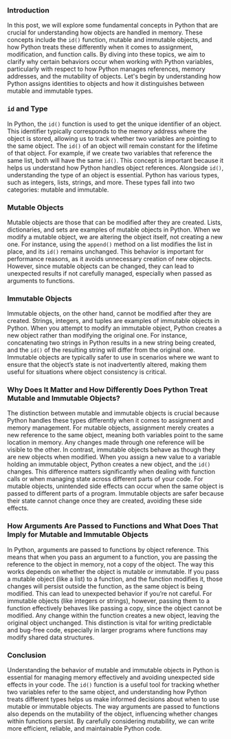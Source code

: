 ### Introduction

In this post, we will explore some fundamental concepts in Python that are crucial for understanding how objects are handled in memory. These concepts include the `id()` function, mutable and immutable objects, and how Python treats these differently when it comes to assignment, modification, and function calls. By diving into these topics, we aim to clarify why certain behaviors occur when working with Python variables, particularly with respect to how Python manages references, memory addresses, and the mutability of objects. Let's begin by understanding how Python assigns identities to objects and how it distinguishes between mutable and immutable types.

### `id` and Type

In Python, the `id()` function is used to get the unique identifier of an object. This identifier typically corresponds to the memory address where the object is stored, allowing us to track whether two variables are pointing to the same object. The `id()` of an object will remain constant for the lifetime of that object. For example, if we create two variables that reference the same list, both will have the same `id()`. This concept is important because it helps us understand how Python handles object references. Alongside `id()`, understanding the type of an object is essential. Python has various types, such as integers, lists, strings, and more. These types fall into two categories: mutable and immutable.

### Mutable Objects

Mutable objects are those that can be modified after they are created. Lists, dictionaries, and sets are examples of mutable objects in Python. When we modify a mutable object, we are altering the object itself, not creating a new one. For instance, using the `append()` method on a list modifies the list in place, and its `id()` remains unchanged. This behavior is important for performance reasons, as it avoids unnecessary creation of new objects. However, since mutable objects can be changed, they can lead to unexpected results if not carefully managed, especially when passed as arguments to functions.

### Immutable Objects

Immutable objects, on the other hand, cannot be modified after they are created. Strings, integers, and tuples are examples of immutable objects in Python. When you attempt to modify an immutable object, Python creates a new object rather than modifying the original one. For instance, concatenating two strings in Python results in a new string being created, and the `id()` of the resulting string will differ from the original one. Immutable objects are typically safer to use in scenarios where we want to ensure that the object’s state is not inadvertently altered, making them useful for situations where object consistency is critical.

### Why Does It Matter and How Differently Does Python Treat Mutable and Immutable Objects?

The distinction between mutable and immutable objects is crucial because Python handles these types differently when it comes to assignment and memory management. For mutable objects, assignment merely creates a new reference to the same object, meaning both variables point to the same location in memory. Any changes made through one reference will be visible to the other. In contrast, immutable objects behave as though they are new objects when modified. When you assign a new value to a variable holding an immutable object, Python creates a new object, and the `id()` changes. This difference matters significantly when dealing with function calls or when managing state across different parts of your code. For mutable objects, unintended side effects can occur when the same object is passed to different parts of a program. Immutable objects are safer because their state cannot change once they are created, avoiding these side effects.

### How Arguments Are Passed to Functions and What Does That Imply for Mutable and Immutable Objects

In Python, arguments are passed to functions by object reference. This means that when you pass an argument to a function, you are passing the reference to the object in memory, not a copy of the object. The way this works depends on whether the object is mutable or immutable. If you pass a mutable object (like a list) to a function, and the function modifies it, those changes will persist outside the function, as the same object is being modified. This can lead to unexpected behavior if you’re not careful. For immutable objects (like integers or strings), however, passing them to a function effectively behaves like passing a copy, since the object cannot be modified. Any change within the function creates a new object, leaving the original object unchanged. This distinction is vital for writing predictable and bug-free code, especially in larger programs where functions may modify shared data structures.

### Conclusion

Understanding the behavior of mutable and immutable objects in Python is essential for managing memory effectively and avoiding unexpected side effects in your code. The `id()` function is a useful tool for tracking whether two variables refer to the same object, and understanding how Python treats different types helps us make informed decisions about when to use mutable or immutable objects. The way arguments are passed to functions also depends on the mutability of the object, influencing whether changes within functions persist. By carefully considering mutability, we can write more efficient, reliable, and maintainable Python code.